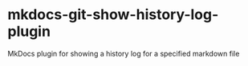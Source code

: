 # mkdocs-git-show-history-log-plugin
MkDocs plugin for showing a history log for a specified markdown file
